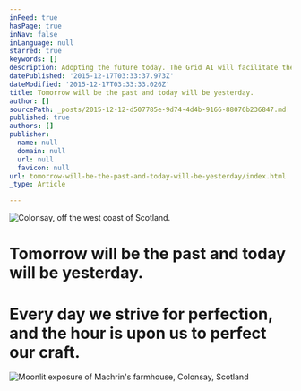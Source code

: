 ```yaml
---
inFeed: true
hasPage: true
inNav: false
inLanguage: null
starred: true
keywords: []
description: Adopting the future today. The Grid AI will facilitate the design and allow more time to elaborate.
datePublished: '2015-12-17T03:33:37.973Z'
dateModified: '2015-12-17T03:33:33.026Z'
title: Tomorrow will be the past and today will be yesterday.
author: []
sourcePath: _posts/2015-12-12-d507785e-9d74-4d4b-9166-88076b236847.md
published: true
authors: []
publisher:
  name: null
  domain: null
  url: null
  favicon: null
url: tomorrow-will-be-the-past-and-today-will-be-yesterday/index.html
_type: Article

---
```

![Colonsay, off the west coast of Scotland.](https://s3-us-west-2.amazonaws.com/the-grid-img/p/4add17dcbe68dc611fc75888ba3e9d08f610e2e0.jpg)

# Tomorrow will be the past and today will be yesterday.

# Every day we strive for perfection, and the hour is upon us to perfect our craft.
![Moonlit exposure of Machrin's farmhouse, Colonsay, Scotland](https://the-grid-user-content.s3-us-west-2.amazonaws.com/b17fc8fc-c96a-4ce8-b2f7-91b3ac7739c5.jpg)